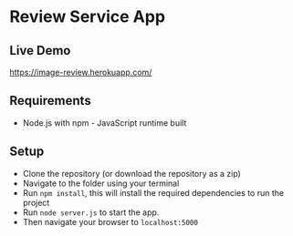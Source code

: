 Review Service App
===
## Live Demo

https://image-review.herokuapp.com/

## Requirements

- Node.js with npm - JavaScript runtime built

## Setup

- Clone the repository (or download the repository as a zip)
- Navigate to the folder using your terminal
- Run `npm install`, this will install the required dependencies to run the project
- Run `node server.js` to start the app.
- Then navigate your browser to `localhost:5000`
